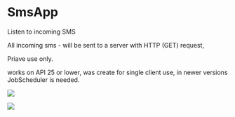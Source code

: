 # SmsApp
Listen to incoming SMS


All incoming sms - will be sent to a server with HTTP (GET) request, 

Priave use only.

works on API 25 or lower, was create for single client use, in newer versions JobScheduler is needed.




<a href="https://files.fm/u/e48bpdav#/view/Snip20181204_3.png"><img src="https://files.fm/thumb_show.php?i=gcenq3nx"></a>


<a href="https://files.fm/u/e48bpdav#/view/Snip20181204_4.png"><img src="https://files.fm/thumb_show.php?i=vpvf6byt"></a>
